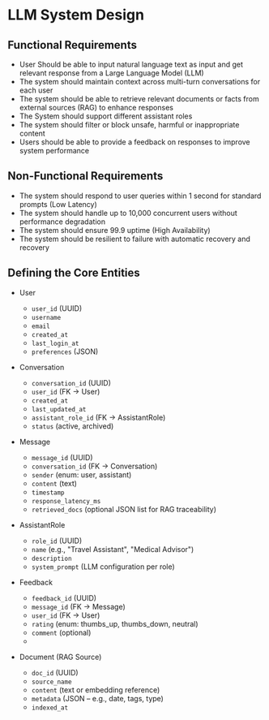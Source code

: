 # LLM System Design 
## Functional Requirements
- User Should be able to input natural language text as input and get relevant response from a Large Language Model (LLM)
- The system should maintain context across multi-turn conversations for each user
- The system should be able to retrieve relevant documents or facts from external sources (RAG) to enhance responses
- The System should support different assistant roles 
- The system should filter or block unsafe, harmful or inappropriate content
- Users should be able to provide a feedback on responses to improve system performance
## Non-Functional Requirements
- The system should respond to user queries within 1 second for standard prompts (Low Latency)
- The system should handle up to 10,000 concurrent users without performance degradation 
- The system should ensure 99.9 uptime (High Availability)
- The system should be resilient to failure with automatic recovery and recovery
## Defining the Core Entities 

- User 
	-	`user_id` (UUID)    
	-	`username`    
	-   `email`    
	-   `created_at`    
	-   `last_login_at`    
	-   `preferences` (JSON)   
	
- Conversation

	-   `conversation_id` (UUID)    
	-   `user_id` (FK → User)    
	-   `created_at`    
	-   `last_updated_at`    
	-   `assistant_role_id` (FK → AssistantRole)    
	-   `status` (active, archived)
    
- Message
	-   `message_id` (UUID)    
	-   `conversation_id` (FK → Conversation)    
	-   `sender` (enum: user, assistant)    
	-   `content` (text)    
	-   `timestamp`    
	-   `response_latency_ms`    
	-   `retrieved_docs` (optional JSON list for RAG traceability)    

- AssistantRole
	-   `role_id` (UUID)    
	-   `name` (e.g., "Travel Assistant", "Medical Advisor")    
	-   `description`    
	-   `system_prompt` (LLM configuration per role)    

- Feedback
	-   `feedback_id` (UUID)    
	-   `message_id` (FK → Message)    
	-   `user_id` (FK → User)    
	-   `rating` (enum: thumbs_up, thumbs_down, neutral)    
	-   `comment` (optional)   
	-  
- Document (RAG Source)
	-   `doc_id` (UUID)    
	-   `source_name`    
	-   `content` (text or embedding reference)    
	-   `metadata` (JSON – e.g., date, tags, type)    
	-   `indexed_at`
